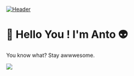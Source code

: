 [![Header](https://scontent-bru2-1.xx.fbcdn.net/v/t1.0-9/229957_10151287386349924_284726107_n.jpg?_nc_cat=101&ccb=2&_nc_sid=e3f864&_nc_ohc=f8iR7D2pi_EAX8U7rFi&_nc_ht=scontent-bru2-1.xx&oh=305f030f0a9a2a4f2cb57b2d2c267c98&oe=6040D5FF "Header")](https://some-url.dev/)

# 👋  Hello You ! I'm Anto 👽
You know what? Stay awwwesome.


![](https://img.shields.io/badge/<WORD_ON_LEFT>-<WORD_ON_RIGHT>-informational?style=flat&logo=<LOGO_NAME>&logoColor=white&color=2bbc8a)
